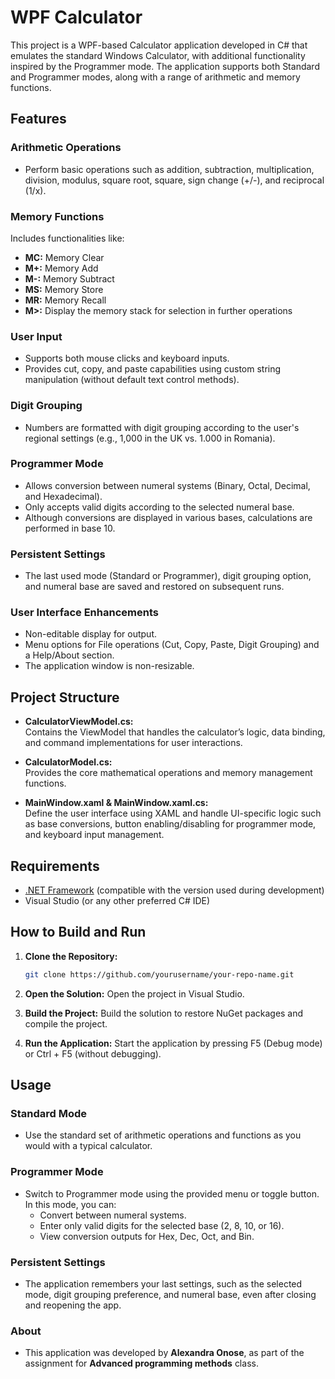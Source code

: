 # WPF Calculator

This project is a WPF-based Calculator application developed in C# that emulates the standard Windows Calculator, with additional functionality inspired by the Programmer mode. The application supports both Standard and Programmer modes, along with a range of arithmetic and memory functions.

## Features

### Arithmetic Operations
- Perform basic operations such as addition, subtraction, multiplication, division, modulus, square root, square, sign change (+/-), and reciprocal (1/x).

### Memory Functions
Includes functionalities like:
- **MC:** Memory Clear
- **M+:** Memory Add
- **M-:** Memory Subtract
- **MS:** Memory Store
- **MR:** Memory Recall
- **M>:** Display the memory stack for selection in further operations

### User Input
- Supports both mouse clicks and keyboard inputs.
- Provides cut, copy, and paste capabilities using custom string manipulation (without default text control methods).

### Digit Grouping
- Numbers are formatted with digit grouping according to the user's regional settings (e.g., 1,000 in the UK vs. 1.000 in Romania).

### Programmer Mode
- Allows conversion between numeral systems (Binary, Octal, Decimal, and Hexadecimal).
- Only accepts valid digits according to the selected numeral base.
- Although conversions are displayed in various bases, calculations are performed in base 10.

### Persistent Settings
- The last used mode (Standard or Programmer), digit grouping option, and numeral base are saved and restored on subsequent runs.

### User Interface Enhancements
- Non-editable display for output.
- Menu options for File operations (Cut, Copy, Paste, Digit Grouping) and a Help/About section.
- The application window is non-resizable.

## Project Structure

- **CalculatorViewModel.cs:**  
  Contains the ViewModel that handles the calculator’s logic, data binding, and command implementations for user interactions.

- **CalculatorModel.cs:**  
  Provides the core mathematical operations and memory management functions.

- **MainWindow.xaml & MainWindow.xaml.cs:**  
  Define the user interface using XAML and handle UI-specific logic such as base conversions, button enabling/disabling for programmer mode, and keyboard input management.

## Requirements

- [.NET Framework](https://dotnet.microsoft.com/) (compatible with the version used during development)
- Visual Studio (or any other preferred C# IDE)

## How to Build and Run

1. **Clone the Repository:**
   ```bash
   git clone https://github.com/yourusername/your-repo-name.git
2. **Open the Solution:** Open the project in Visual Studio.

3. **Build the Project:** Build the solution to restore NuGet packages and compile the project.

4. **Run the Application:** Start the application by pressing F5 (Debug mode) or Ctrl + F5 (without debugging).
## Usage

### Standard Mode
- Use the standard set of arithmetic operations and functions as you would with a typical calculator.

### Programmer Mode
- Switch to Programmer mode using the provided menu or toggle button. In this mode, you can:
  - Convert between numeral systems.
  - Enter only valid digits for the selected base (2, 8, 10, or 16).
  - View conversion outputs for Hex, Dec, Oct, and Bin.

### Persistent Settings
- The application remembers your last settings, such as the selected mode, digit grouping preference, and numeral base, even after closing and reopening the app.

### About
- This application was developed by **Alexandra Onose**,  as part of the assignment for **Advanced programming methods** class.

